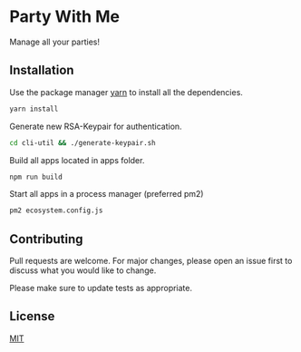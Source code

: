 # Party With Me

Manage all your parties!

## Installation

Use the package manager [yarn](https://yarnpkg.com/) to install all the dependencies.

```bash
yarn install
```

Generate new RSA-Keypair for authentication.

```bash
cd cli-util && ./generate-keypair.sh
```

Build all apps located in apps folder.

```bash
npm run build
```

Start all apps in a process manager (preferred pm2)

```bash
pm2 ecosystem.config.js
```

## Contributing

Pull requests are welcome. For major changes, please open an issue first to discuss what you would like to change.

Please make sure to update tests as appropriate.

## License

[MIT](https://choosealicense.com/licenses/mit/)
